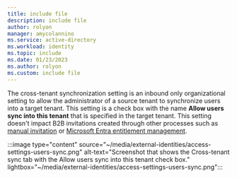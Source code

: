 ```yaml
---
title: include file
description: include file
author: rolyon
manager: amycolannino
ms.service: active-directory
ms.workload: identity
ms.topic: include
ms.date: 01/23/2023
ms.author: rolyon
ms.custom: include file
---
```


The cross-tenant synchronization setting is an inbound only organizational setting to allow the administrator of a source tenant to synchronize users into a target tenant. This setting is a check box with the name **Allow users sync into this tenant** that is specified in the target tenant. This setting doesn't impact B2B invitations created through other processes such as [manual invitation](~/external-id/add-users-administrator.md) or [Microsoft Entra entitlement management](~/id-governance/entitlement-management-external-users.md).

:::image type="content" source="~/media/external-identities/access-settings-users-sync.png" alt-text="Screenshot that shows the  Cross-tenant sync tab with the Allow users sync into this tenant check box." lightbox="~/media/external-identities/access-settings-users-sync.png":::
